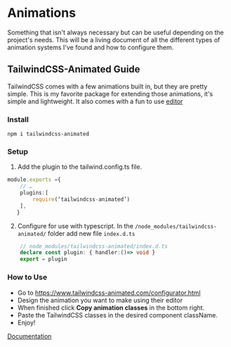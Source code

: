 # Animations
Something that isn't always necessary but can be useful depending on the project's needs. 
This will be a living document of all the different types of animation systems I've found and how to configure them.

## TailwindCSS-Animated Guide

TailwindCSS comes with a few animations built in, but they are pretty simple. This is my favorite package for extending those animations, it's simple and lightweight.
It also comes with a fun to use [editor](https://www.tailwindcss-animated.com/configurator.html)

### Install
```npm i tailwindcss-animated```
### Setup
1. Add the plugin to the tailwind.config.ts file.
```typescript
module.exports ={
    // …
    plugins:[
        require(‘tailwindcss-animated’)
    ],
   }
```
2. Configure for use with typescript. In the `/node_modules/tailwindcss-animated/` folder add new file `index.d.ts`
```typescript
    // node_modules/tailwindcss-animated/index.d.ts
    declare const plugin: { handler:()=> void }
    export = plugin
```
### How to Use

- Go to https://www.tailwindcss-animated.com/configurator.html
- Design the animation you want to make using their editor
- When finished click **Copy animation classes** in the bottom right.
- Paste the TailwindCSS classes in the desired component className.
- Enjoy!

[Documentation](https://www.tailwindcss-animated.com/)
